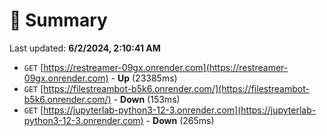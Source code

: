 # 📖 Summary
Last updated: **6/2/2024, 2:10:41 AM**

- `GET` [https://restreamer-09gx.onrender.com](https://restreamer-09gx.onrender.com) - **Up** (23385ms)
- `GET` [https://filestreambot-b5k6.onrender.com/](https://filestreambot-b5k6.onrender.com/) - **Down** (153ms)
- `GET` [https://jupyterlab-python3-12-3.onrender.com](https://jupyterlab-python3-12-3.onrender.com) - **Down** (265ms)
